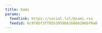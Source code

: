 ```yaml
---
title: Sami
params:
  feedlink: https://social.lol/@sami.rss
  feedid: 6c978bf3ff8553959b616666206bf0a0
---
```

